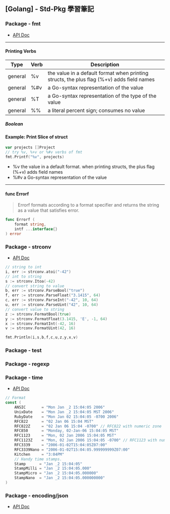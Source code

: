 ## [Golang] - Std-Pkg 學習筆記

### **Package - fmt**
- [API Doc](https://pkg.go.dev/fmt)
---
#### Printing Verbs
| Type | Verb | Description |
| ---- | ---- | ------------ |
| general | %v | the value in a default format when printing structs, the plus flag (%+v) adds field names |
| general | %#v | a Go-syntax representation of the value |
| general | %T | a Go-syntax representation of the type of the value |
| general | %% | a literal percent sign; consumes no value |

##### ***Boolean***


#### Example: Print Slice of struct
```go
var projects []Project  
// try %v, %+v or %#v verbs of fmt
fmt.Printf("%v", projects)
```
* %v  the value in a default format.
    when printing structs, the plus flag (%+v) adds field names
* %#v a Go-syntax representation of the value
---
#### func Errorf
> Errorf formats according to a format specifier and returns the string as a value that satisfies error.
```go
func Errorf (
    format string, 
    intf ...interface{}
) error
```
### Package - strconv

- [API Doc](https://golang.org/pkg/strconv/)

```go
// string to int
i, err := strconv.atoi("-42")
// int to string
s := strconv.Itoa(-42)
// convert string to value
b, err := strconv.ParseBool("true")
f, err := strconv.ParseFloat("3.1415", 64)
c, err := strconv.ParseInt("-42", 10, 64)
u, err := strconv.ParseUint("42", 10, 64)
// convert value to string
z := strconv.FormatBool(true)
y := strconv.FormatFloat(3.1415, 'E', -1, 64)
x := strconv.FormatInt(-42, 16)
v := strconv.FormatUint(42, 16)

fmt.Println(i,s,b,f,c,u,z,y,x,v)
```



### Package - test



### Package - regexp



### Package - time

- [API Doc](https://golang.org/pkg/time/)

```go
// Format
const (
    ANSIC       = "Mon Jan _2 15:04:05 2006"
    UnixDate    = "Mon Jan _2 15:04:05 MST 2006"
    RubyDate    = "Mon Jan 02 15:04:05 -0700 2006"
    RFC822      = "02 Jan 06 15:04 MST"
    RFC822Z     = "02 Jan 06 15:04 -0700" // RFC822 with numeric zone
    RFC850      = "Monday, 02-Jan-06 15:04:05 MST"
    RFC1123     = "Mon, 02 Jan 2006 15:04:05 MST"
    RFC1123Z    = "Mon, 02 Jan 2006 15:04:05 -0700" // RFC1123 with numeric zone
    RFC3339     = "2006-01-02T15:04:05Z07:00"
    RFC3339Nano = "2006-01-02T15:04:05.999999999Z07:00"
    Kitchen     = "3:04PM"
    // Handy time stamps.
    Stamp      = "Jan _2 15:04:05"
    StampMilli = "Jan _2 15:04:05.000"
    StampMicro = "Jan _2 15:04:05.000000"
    StampNano  = "Jan _2 15:04:05.000000000"
)

```



### Package - encoding/json

- [API Doc](https://golang.org/pkg/encoding/json/)








